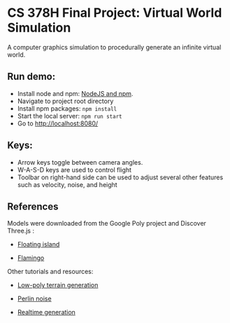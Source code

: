 # CS 378H Final Project: Virtual World Simulation

A computer graphics simulation to procedurally generate an infinite virtual world.

## Run demo:
* Install node and npm: [NodeJS and npm](https://www.npmjs.com/get-npm).
* Navigate to project root directory
* Install npm packages: `npm install`
* Start the local server: `npm run start`
* Go to [http://localhost:8080/](http://localhost:8080/)

## Keys:
* Arrow keys toggle between camera angles.
* W-A-S-D keys are used to control flight 
* Toolbar on right-hand side can be used to adjust several other features such as velocity, noise, and height

## References
Models were downloaded from the Google Poly project and Discover Three.js :

* [Floating island](https://poly.google.com/view/eEz9hdknXOi)

* [Flamingo](https://github.com/mrdoob/three.js/tree/master/examples/models/gltf)

Other tutorials and resources:
* [Low-poly terrain generation](https://medium.com/@joshmarinacci/low-poly-style-terrain-generation-8a017ab02e7b)

* [Perlin noise](https://www.scratchapixel.com/lessons/procedural-generation-virtual-worlds/perlin-noise-part-2)

* [Realtime generation](https://web.mit.edu/cesium/Public/terrain.pdf)


